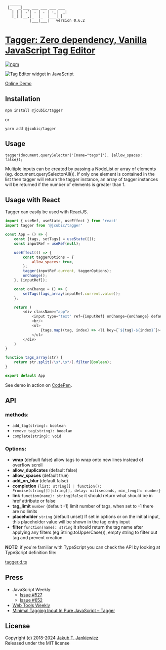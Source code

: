 ```
  _____
 |_   _|___ ___ ___ ___ ___
   | | | .'| . | . | -_|  _|
   |_| |__,|_  |_  |___|_|
           |___|___|   version 0.6.2
```
# [Tagger: Zero dependency, Vanilla JavaScript Tag Editor](https://github.com/jcubic/tagger)

[![npm](https://img.shields.io/badge/npm-0.6.2-blue.svg)](https://www.npmjs.com/package/@jcubic/tagger)

![Tag Editor widget in JavaScript](https://raw.githubusercontent.com/jcubic/tagger/master/screenshot.png)

[Online Demo](https://codepen.io/jcubic/pen/YbYpqO)

## Installation

```
npm install @jcubic/tagger
```

or

```
yarn add @jcubic/tagger
```

## Usage

```
tagger(document.querySelector('[name="tags"]'), {allow_spaces: false});
```

Multiple inputs can be created by passing a NodeList or array of elements (eg. document.querySelectorAll()). If only one element is contained in the list then tagger will return the tagger instance, an array of tagger instances will be returned if the number of elements is greater than 1.

## Usage with React

Tagger can easily be used with ReactJS.

```javascript
import { useRef, useState, useEffect } from 'react'
import tagger from '@jcubic/tagger'

const App = () => {
    const [tags, setTags] = useState([]);
    const inputRef = useRef(null);

    useEffect(() => {
        const taggerOptions = {
            allow_spaces: true,
        };
        tagger(inputRef.current, taggerOptions);
        onChange();
    }, [inputRef]);

    const onChange = () => {
        setTags(tags_array(inputRef.current.value));
    };

    return (
        <div className="app">
            <input type="text" ref={inputRef} onChange={onChange} defaultValue="charles, louis, michel" />
            <br/>
            <ul>
                {tags.map((tag, index) => <li key={`${tag}-${index}`}>{tag}</li>)}
            </ul>
        </div>
    )
}

function tags_array(str) {
    return str.split(/\s*,\s*/).filter(Boolean);
}

export default App
```

See demo in action on [CodePen](https://codepen.io/jcubic/pen/YzRdbmp?editors=0010).

## API

### methods:

* `add_tag(string): boolean`
* `remove_tag(string): booelan`
* `complete(string): void`

### Options:

* **wrap** (default false) allow tags to wrap onto new lines instead of overflow scroll
* **allow_duplicates** (default false)
* **allow_spaces** (default true)
* **add_on_blur** (default false)
* **completion** `{list: string[] | function(): Promise(string[])|string[], delay: miliseconds, min_length: number}`
* **link** `function(name): string|false` it should return what should be in href attribute or false
* **tag_limit** `number` (default -1) limit number of tags, when set to -1 there are no limits
* **placeholder** `string` (default unset) If set in options or on the initial input, this placeholder value will be shown in the tag entry input
* **filter** `function(name): string` it should return the tag name after applying any filters (eg String.toUpperCase()), empty string to filter out tag and prevent creation.

**NOTE:** if you're familiar with TypeScript you can check the API by looking at
TypeScript definition file:

[tagger.d.ts](https://github.com/jcubic/tagger/blob/master/tagger.d.ts)

## Press
* JavaScript Weekly
  * [Issue #527](https://javascriptweekly.com/issues/527)
  * [Issue #652](https://javascriptweekly.com/issues/652)
* [Web Tools Weekly](https://webtoolsweekly.com/archives/issue-396/)
* [Minimal Tagging Input In Pure JavaScript – Tagger](https://www.cssscript.com/tagging-input-tagger/)

## License

Copyright (c) 2018-2024 [Jakub T. Jankiewicz](https://jcubic.pl/me)<br/>
Released under the MIT license
